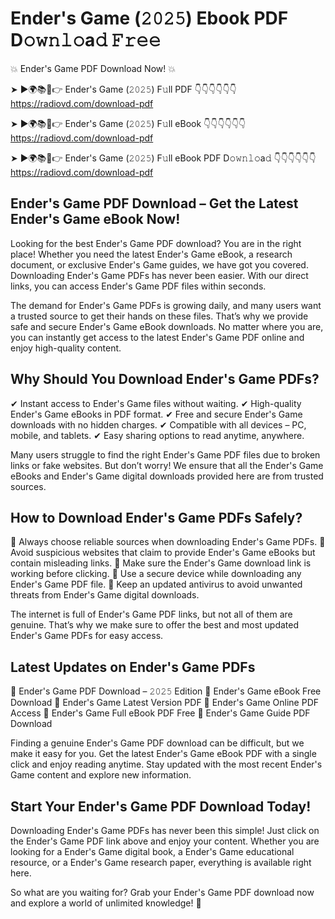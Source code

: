 # Ender's Game (𝟸𝟶𝟸𝟻) Ebook PDF D𝚘𝚠𝚗𝚕𝚘a𝚍 𝙵𝚛𝚎𝚎

💥 Ender's Game PDF Download Now! 💥

➤ ►🌍📚📱👉 Ender's Game (𝟸𝟶𝟸𝟻) F𝚞ll PDF 👇👇👇👇👇👇
https://radiovd.com/download-pdf

➤ ►🌍📚📱👉 Ender's Game (𝟸𝟶𝟸𝟻) F𝚞ll eBook 👇👇👇👇👇👇
https://radiovd.com/download-pdf

➤ ►🌍📚📱👉 Ender's Game (𝟸𝟶𝟸𝟻) F𝚞ll eBook PDF D𝚘𝚠𝚗𝚕𝚘a𝚍 👇👇👇👇👇👇
https://radiovd.com/download-pdf

## Ender's Game PDF Download – Get the Latest Ender's Game eBook Now!

Looking for the best Ender's Game PDF download? You are in the right place! Whether you need the latest Ender's Game eBook, a research document, or exclusive Ender's Game guides, we have got you covered. Downloading Ender's Game PDFs has never been easier. With our direct links, you can access Ender's Game PDF files within seconds.

The demand for Ender's Game PDFs is growing daily, and many users want a trusted source to get their hands on these files. That’s why we provide safe and secure Ender's Game eBook downloads. No matter where you are, you can instantly get access to the latest Ender's Game PDF online and enjoy high-quality content.

## Why Should You Download Ender's Game PDFs?

✔ Instant access to Ender's Game files without waiting.
✔ High-quality Ender's Game eBooks in PDF format.
✔ Free and secure Ender's Game downloads with no hidden charges.
✔ Compatible with all devices – PC, mobile, and tablets.
✔ Easy sharing options to read anytime, anywhere.

Many users struggle to find the right Ender's Game PDF files due to broken links or fake websites. But don’t worry! We ensure that all the Ender's Game eBooks and Ender's Game digital downloads provided here are from trusted sources.

## How to Download Ender's Game PDFs Safely?

📌 Always choose reliable sources when downloading Ender's Game PDFs.
📌 Avoid suspicious websites that claim to provide Ender's Game eBooks but contain misleading links.
📌 Make sure the Ender's Game download link is working before clicking.
📌 Use a secure device while downloading any Ender's Game PDF file.
📌 Keep an updated antivirus to avoid unwanted threats from Ender's Game digital downloads.

The internet is full of Ender's Game PDF links, but not all of them are genuine. That’s why we make sure to offer the best and most updated Ender's Game PDFs for easy access.

## Latest Updates on Ender's Game PDFs

🔹 Ender's Game PDF Download – 𝟸𝟶𝟸𝟻 Edition
🔹 Ender's Game eBook Free Download
🔹 Ender's Game Latest Version PDF
🔹 Ender's Game Online PDF Access
🔹 Ender's Game Full eBook PDF Free
🔹 Ender's Game Guide PDF Download

Finding a genuine Ender's Game PDF download can be difficult, but we make it easy for you. Get the latest Ender's Game eBook PDF with a single click and enjoy reading anytime. Stay updated with the most recent Ender's Game content and explore new information.

## Start Your Ender's Game PDF Download Today!

Downloading Ender's Game PDFs has never been this simple! Just click on the Ender's Game PDF link above and enjoy your content. Whether you are looking for a Ender's Game digital book, a Ender's Game educational resource, or a Ender's Game research paper, everything is available right here.

So what are you waiting for? Grab your Ender's Game PDF download now and explore a world of unlimited knowledge! 🚀